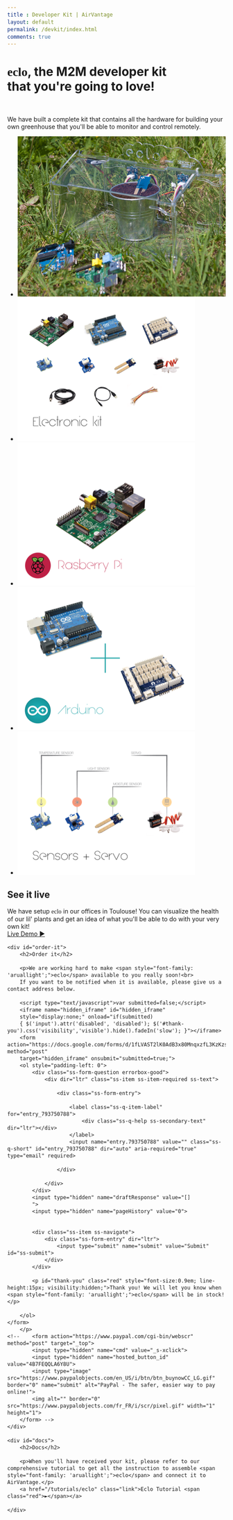 ```yaml
---
title : Developer Kit | AirVantage
layout: default
permalink: /devkit/index.html
comments: true
---
```


<span style="font-family: 'aruallight';">eclo</span>, the M2M developer kit<br> that you're going to love!
====
<!-- 
<img src="/resources/img/greenhouse.png" style=" position:absolute; width:40%; right:0px; margin-top:-70px; z-index:-1000; opacity: 0.4;">
 -->
<div id="what-is-it">
	<br>
	<p>
		We have built a complete kit that contains all the hardware for building your own greenhouse that you'll be able to monitor and control remotely. 
	</p>
</div>

<div id="devkit-gallery" class="flexslider">
  <ul class="slides">
    <li>
      <img src="/resources/img/devkit/eclo.jpg" />
    </li>
    <li>
      <img src="/resources/img/devkit/01.png" />
    </li>
    <li>
      <img src="/resources/img/devkit/02.png" />
    </li>
    <li>
      <img src="/resources/img/devkit/03.png" />
    </li>
    <li>
      <img src="/resources/img/devkit/04.png" />
    </li>
  </ul>
</div>

<div>
	<div id="see-it-live">
		<h2>See it live</h2>
		<p>
			We have setup <span style="font-family: 'aruallight';">eclo</span> in our offices in Toulouse! You can visualize the health of our lil' plants and get an idea of what you'll be able to do with
			your very own kit!<br>
			<a href="/devkit/app" class="link">Live Demo <span class="red">►</span></a>
		</p>
	</div>

	<div id="order-it">
		<h2>Order it</h2>

		<p>We are working hard to make <span style="font-family: 'aruallight';">eclo</span> available to you really soon!<br>
		If you want to be notified when it is available, please give us a contact address below.

		<script type="text/javascript">var submitted=false;</script>
		<iframe name="hidden_iframe" id="hidden_iframe"
		style="display:none;" onload="if(submitted)
		{ $('input').attr('disabled', 'disabled'); $('#thank-you').css('visibility','visible').hide().fadeIn('slow'); }"></iframe>
		<form action="https://docs.google.com/forms/d/1fLVAST2lK0AdB3x80MnqxzfL3KzKzs50yoHxt_lVaHU/formResponse" method="post"
		target="hidden_iframe" onsubmit="submitted=true;">
		<ol style="padding-left: 0">
			<div class="ss-form-question errorbox-good">
				<div dir="ltr" class="ss-item ss-item-required ss-text">

					<div class="ss-form-entry">

						<label class="ss-q-item-label" for="entry_793750788">
							<div class="ss-q-help ss-secondary-text" dir="ltr"></div>
						</label>
						<input name="entry.793750788" value="" class="ss-q-short" id="entry_793750788" dir="auto" aria-required="true" type="email" required>

					</div>

				</div>
			</div>
			<input type="hidden" name="draftResponse" value="[]
			">
			<input type="hidden" name="pageHistory" value="0">


			<div class="ss-item ss-navigate">
				<div class="ss-form-entry" dir="ltr">
					<input type="submit" name="submit" value="Submit" id="ss-submit">
				</div>
			</div>

			<p id="thank-you" class="red" style="font-size:0.9em; line-height:15px; visibility:hidden;">Thank you! We will let you know when <span style="font-family: 'aruallight';">eclo</span> will be in stock!</p>

		</ol>
	</form>
		</p>
	<!-- 	<form action="https://www.paypal.com/cgi-bin/webscr" method="post" target="_top">
			<input type="hidden" name="cmd" value="_s-xclick">
			<input type="hidden" name="hosted_button_id" value="4B7FEQQLA6Y8U">
			<input type="image" src="https://www.paypalobjects.com/en_US/i/btn/btn_buynowCC_LG.gif" border="0" name="submit" alt="PayPal - The safer, easier way to pay online!">
			<img alt="" border="0" src="https://www.paypalobjects.com/fr_FR/i/scr/pixel.gif" width="1" height="1">
		</form> -->
	</div>

	<div id="docs">
		<h2>Docs</h2>

		<p>When you'll have received your kit, please refer to our comprehensive tutorial to get all the instruction to assemble <span style="font-family: 'aruallight';">eclo</span> and connect it to AirVantage.</p>
		<a href="/tutorials/eclo" class="link">Eclo Tutorial <span class="red">►</span></a>

	</div>
</div>